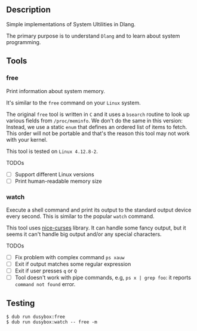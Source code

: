 ## Description

Simple implementations of System Ultilities in Dlang.

The primary purpose is to understand `Dlang` and to learn about
system programming.

## Tools

### free

Print information about system memory.

It's similar to the `free` command on your `Linux` system.

The original `free` tool is written in `C` and it uses a `bsearch`
routine to look up various fields from `/proc/meminfo`. We don't do
the same in this version: Instead, we use a static `enum` that defines
an ordered list of items to fetch. This order will not be portable
and that's the reason this tool may not work with your kernel.

This tool is tested on `Linux 4.12.8-2`.

TODOs

- [ ] Support different Linux versions
- [ ] Print human-readable memory size

### watch

Execute a shell command and print its output to the standard output device
every second. This is similar to the popular `watch` command.

This tool uses [nice-curses](https://github.com/mpevnev/nice-curses) library.
It can handle some fancy output, but it seems it can't handle big output
and/or any special characters.

TODOs

- [ ] Fix problem with complex command `ps xauw`
- [ ] Exit if output matches some regular expression
- [ ] Exit if user presses `q` or `Q`
- [ ] Tool doesn't work with pipe commands, e.g, `ps x | grep foo`:
      it reports `command not found` error.

## Testing

```
$ dub run dusybox:free
$ dub run dusybox:watch -- free -m
```
